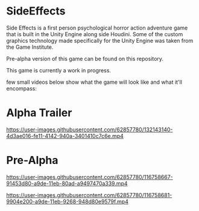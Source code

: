 # SideEffects

Side Effects is a first person psychological horror action adventure game that is built in the Unity Engine along side Houdini. Some of the custom graphics technology made specifically for the Unity Engine was taken from the Game Institute. 

Pre-alpha version of this game can be found on this repository.

This game is currently a work in progress.

few small videos below show what the game will look like and what it'll encompass:

# Alpha Trailer

https://user-images.githubusercontent.com/62857780/132143140-4d3ae016-fe11-4142-940a-3401410c7c6e.mp4


# Pre-Alpha

https://user-images.githubusercontent.com/62857780/116758667-91453d80-a9de-11eb-80ad-a9497470a339.mp4


https://user-images.githubusercontent.com/62857780/116758681-9904e200-a9de-11eb-9268-948d80e9579f.mp4




